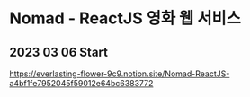 # Nomad -  ReactJS 영화 웹 서비스

## 2023 03 06 Start

https://everlasting-flower-9c9.notion.site/Nomad-ReactJS-a4bf1fe7952045f59012e64bc6383772
